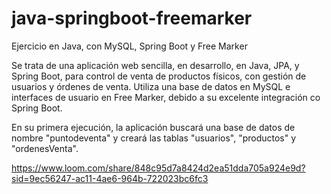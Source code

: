 # java-springboot-freemarker
Ejercicio en Java, con MySQL, Spring Boot y Free Marker

Se trata de una aplicación web sencilla, en desarrollo, en Java, JPA, y Spring Boot, para control de venta de productos físicos, con gestión de usuarios y órdenes de venta. Utiliza una base de datos en MySQL e interfaces de usuario en Free Marker, debido a su excelente integración co Spring Boot.

En su primera ejecución, la aplicación buscará una base de datos de nombre "puntodeventa" y creará las tablas "usuarios", "productos" y "ordenesVenta". 

https://www.loom.com/share/848c95d7a8424d2ea51dda705a924e9d?sid=9ec56247-ac11-4ae6-964b-722023bc6fc3
